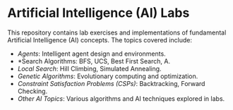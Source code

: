 # Artificial Intelligence (AI) Labs

This repository contains lab exercises and implementations of fundamental Artificial Intelligence (AI) concepts. The topics covered include:

- *Agents*: Intelligent agent design and environments.
- *Search Algorithms: BFS, UCS, Best First Search, A.
- *Local Search*: Hill Climbing, Simulated Annealing.
- *Genetic Algorithms*: Evolutionary computing and optimization.
- *Constraint Satisfaction Problems (CSPs)*: Backtracking, Forward Checking.
- *Other AI Topics*: Various algorithms and AI techniques explored in labs.
